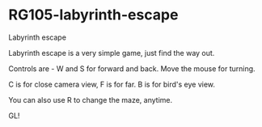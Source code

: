 # RG105-labyrinth-escape
Labyrinth escape

Labyrinth escape is a very simple game, just find the way out.

Controls are - W and S for forward and back. Move the mouse for turning.

C is for close camera view, F is for far. B is for bird's eye view.

You can also use R to change the maze, anytime. 

GL!
